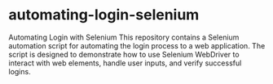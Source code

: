 # automating-login-selenium
Automating Login with Selenium This repository contains a Selenium automation script for automating the login process to a web application. The script is designed to demonstrate how to use Selenium WebDriver to interact with web elements, handle user inputs, and verify successful logins.
